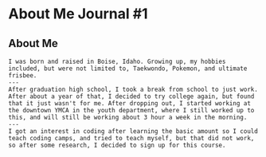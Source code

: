 # About Me Journal #1

## About Me

    I was born and raised in Boise, Idaho. Growing up, my hobbies included, but were not limited to, Taekwondo, Pokemon, and ultimate frisbee.
    ---
    After graduation high school, I took a break from school to just work. After about a year of that, I decided to try college again, but found that it just wasn't for me. After dropping out, I started working at the downtown YMCA in the youth department, where I still worked up to this, and will still be working about 3 hour a week in the morning.
    ---
    I got an interest in coding after learning the basic amount so I could teach coding camps, and tried to teach myself, but that did not work, so after some research, I decided to sign up for this course.
